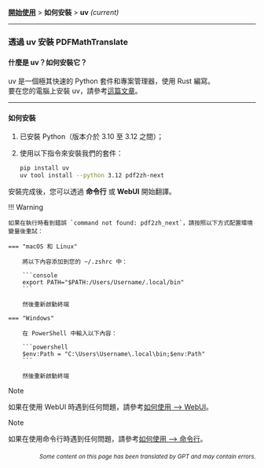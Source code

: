 [**開始使用**](./getting-started.md) > **如何安裝** > **uv** _(current)_

---

### 透過 uv 安裝 PDFMathTranslate

#### 什麼是 uv？如何安裝它？

uv 是一個極其快速的 Python 套件和專案管理器，使用 Rust 編寫。
<br>
要在您的電腦上安裝 uv，請參考[這篇文章](https://docs.astral.sh/uv/getting-started/installation/)。

---

#### 如何安裝

1. 已安裝 Python（版本介於 3.10 至 3.12 之間）；

2. 使用以下指令來安裝我們的套件：

    ```bash
    pip install uv
    uv tool install --python 3.12 pdf2zh-next
    ```

安裝完成後，您可以透過 **命令行** 或 **WebUI** 開始翻譯。

!!! Warning

    如果在執行時看到錯誤 `command not found: pdf2zh_next`，請按照以下方式配置環境變量後重試：

    === "macOS 和 Linux"

        將以下內容添加到您的 ~/.zshrc 中：

        ```console
        export PATH="$PATH:/Users/Username/.local/bin"
        ```

        然後重新啟動終端

    === "Windows"

        在 PowerShell 中輸入以下內容：

        ```powershell
        $env:Path = "C:\Users\Username\.local\bin;$env:Path"
        ```

        然後重新啟動終端

> [!NOTE]
> 如果在使用 WebUI 時遇到任何問題，請參考[如何使用 --> WebUI](./USAGE_webui.md)。

> [!NOTE]
> 如果在使用命令行時遇到任何問題，請參考[如何使用 --> 命令行](./USAGE_commandline.md)。

<div align="right"> 
<h6><small>Some content on this page has been translated by GPT and may contain errors.</small></h6>